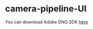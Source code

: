 # camera-pipeline-UI

You can download Adobe DNG SDK [here](https://github.com/karaimer/camera-pipeline-dng-sdk)
